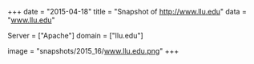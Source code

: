 
+++
date = "2015-04-18"
title = "Snapshot of http://www.llu.edu"
data = "www.llu.edu"

Server = ["Apache"]
domain = ["llu.edu"]

  image = "snapshots/2015_16/www.llu.edu.png"
+++
#
